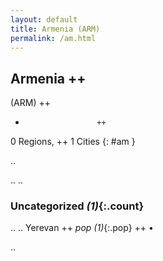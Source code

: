 ```yaml
---
layout: default
title: Armenia (ARM)
permalink: /am.html
---
```



## Armenia   ++
(ARM)  ++
-                     ++
0 Regions, ++
1 Cities
{: #am }

.. 




.. 
.. 


### Uncategorized _(1)_{:.count}


..
..
Yerevan  ++
 _pop (1)_{:.pop} ++
•




.. 
 
